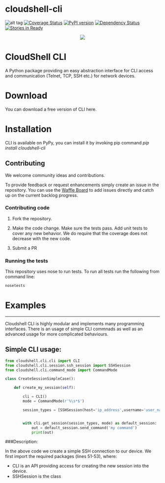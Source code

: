 # cloudshell-cli
![alt tag](https://travis-ci.org/QualiSystems/cloudshell-cli.svg?branch=7.0_refactoring)
[![Coverage Status](https://coveralls.io/repos/github/QualiSystems/cloudshell-cli/badge.svg?branch=dev)](https://coveralls.io/github/QualiSystems/cloudshell-cli?branch=dev)
[![PyPI version](https://badge.fury.io/py/cloudshell-cli.svg)](https://badge.fury.io/py/cloudshell-cli)
[![Dependency Status](https://dependencyci.com/github/QualiSystems/cloudshell-cli/badge)](https://dependencyci.com/github/QualiSystems/cloudshell-cli)
[![Stories in Ready](https://badge.waffle.io/QualiSystems/cloudshell-cli.svg?label=ready&title=Ready)](http://waffle.io/QualiSystems/cloudshell-cli)

<p align="center">
<img src="https://github.com/QualiSystems/devguide_source/raw/master/logo.png"></img>
</p>

# CloudShell CLI
A Python package providing an easy abstraction interface for CLI access and communication (Telnet, TCP, SSH etc.) for network devices.

# Download
You can download a free version of CLI here. 

# Installation
CLI is available on PyPy, you can install it by invoking pip command _pip install cloudshell-cli_

## Contributing 

We welcome community ideas and contributions. 

To provide feedback or request enhancements simply create an issue in the repository. 
You can use the [Waffle Board](https://waffle.io/QualiSystems/cloudshell-cli) to add issues directly and catch up on the current backlog progress.

### Contributing code

1. Fork the repository. 

2. Make the code change. Make sure the tests pass. Add unit tests to cover any new behavior. We do require that the coverage does not decrease with the new code.

3. Submit a PR 

### Running the tests

This repository uses nose to run tests. To run all tests run the following from command line:

```Bash
nosetests
```

# Examples
-------------------------------------------------------------------------------------------------------------------

Cloudshell CLI is highly modular and implements many programming interfaces. There is an usage of simple CLI commnads as well as an advanced usage for more complicated behaviours. 

## Simple CLI usage:
```python
from cloudshell.cli.cli import CLI
from cloudshell.cli.session.ssh_session import SSHSession
from cloudshell.cli.command_mode import CommandMode

class CreateSessionSimpleCase():

    def create_my_session(self):

        cli = CLI()
        mode = CommandMode(r'%\s*$')

        session_types = [SSHSession(host='ip_address',username='user_name',password='password')]


        with cli.get_session(session_types, mode) as default_session:
            out = default_session.send_command('my command')
            print(out)

```
###Description:

In the above code we create a simple SSH connection to our device. We first import the required packages (lines 51-53), where:
- CLI is an API providing access for creating the new session into the device. 
- SSHSession is the class  
